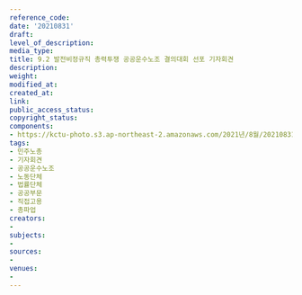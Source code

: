 ```yaml
---
reference_code: 
date: '20210831'
draft: 
level_of_description: 
media_type: 
title: 9.2 발전비정규직 총력투쟁 공공운수노조 결의대회 선포 기자회견
description: 
weight: 
modified_at: 
created_at: 
link: 
public_access_status: 
copyright_status: 
components:
- https://kctu-photo.s3.ap-northeast-2.amazonaws.com/2021년/8월/20210831-9.2+발전비정규직+총력투쟁+공공운수노조+결의대회+선포+기자회견_민주노총_기자회견_공공운수노조_노동단체_법률단체_공공부문_직접고용_총파업/_1D20045.jpg
tags:
- 민주노총
- 기자회견
- 공공운수노조
- 노동단체
- 법률단체
- 공공부문
- 직접고용
- 총파업
creators:
- 
subjects:
- 
sources:
- 
venues:
- 
---
```

